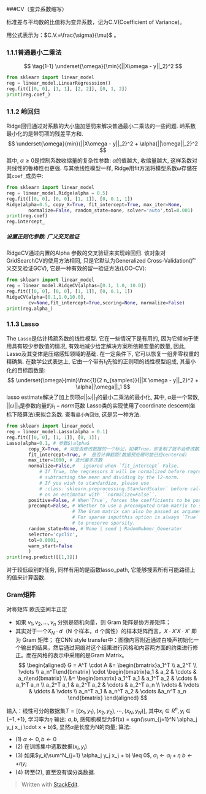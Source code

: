 ###CV（变异系数缩写）

标准差与平均数的比值称为变异系数，记为C.V(Coefficient of Variance)。

用公式表示为：$C.V.=\frac{\sigma}{\mu}$ 。

### 1.1.1普通最小二乘法
$$
\tag{1-1} \underset{\omega}{\min}{||X\omega - y||_2}^2
$$
```python
from sklearn import linear_model
reg = linear_model.LinearRegresssion()
reg.fit([[0, 0], [1, 1], [2, 2]], [0, 1, 2])
print(reg.coef_)
```
### 1.1.2 岭回归
Ridge回归通过对系数的大小施加惩罚来解决普通最小二乘法的一些问题. 岭系数最小化的是带罚项的残差平方和.
$$
\underset{\omega}{min}{||X\omega - y||_2}^2 + \alpha{||\omega||_2}^2
$$
其中, $\alpha \geq 0$是控制系数收缩量的复杂性参数: $\alpha$的值越大, 收缩量越大, 这样系数对共线性的鲁棒性也更强.
与其他线性模型一样, Ridge用fit方法将模型系数$\omega$存储在其`coef_`成员中:
```python
from sklearn import linear_model
reg = linear_model.Ridge(alpha = 0.5)
reg.fit([[0, 0], [0, 0], [1, 1]], [0, 0.1, 1])
Ridge(alpha=0.5, copy_X=True, fit_intercept=True, max_iter=None,
		normalize=False, random_state=none, solver='auto',tol=0.001)
print(reg.coef)
reg.intercept_
```
#####   设置正则化参数: 广义交叉验证
RidgeCV通过内置的Alpha 参数的交叉验证来实现岭回归.
该对象对GridSearchCV的使用方法相同, 只是它默认为Generalized Cross-Validation(广义交叉验证GCV), 它是一种有效的留一验证方法(LOO-CV):
```python
from sklearn import linear_model
reg = linear_model.RidgeCV(alphas=[0.1, 1.0, 10.0])
reg.fit([[0, 0], [0, 0], [1, 1]], [0, 0.1, 1])
RidgeCV(alpha=[0.1,1.0,10.0],
		cv=None,fit_intercept=True,scoring=None, normalize=False)
print(reg.alpha_)
```

### 1.1.3 Lasso
The `Lasso`是估计稀疏系数的线性模型. 它在一些情况下是有用的, 因为它倾向于使用具有较少参数值的情况, 有效地减少给定解决方案所依赖变量的数量, 因此, Lasso及其变体是压缩感知领域的基础. 在一定条件下, 它可以恢复一组非零权重的精确集.
在数学公式表达上, 它由一个带有$l_1$先验的正则项的线性模型组成, 其最小化的目标函数是:
$$
\underset{\omega}{min}\frac{1}{2 n_{samples}}{||X \omega - y||_2}^2 + \alpha||\omega||_1
$$
lasso estimate解决了加上罚项$\alpha||\omega||_1$的最小二乘法的最小化, 其中, $\alpha$是一个常数, $||\omega||_1$是参数向量的$l_1-norm$范数
Lasso类的实现使用了coordinate descent(坐标下降算法)来拟合系数. 查看`最小角回归`, 这是另一种方法.
```python
from sklearn import linear_model
reg = linear_model.Lasso(alpha = 0.1)
reg.fit([[0, 0], [1, 1]], [0, 1]);
Lasso(alpha=0.1, # 参数$\alpha$ 
		copy_X=True, # 对是否修改数据的一个标记，如果True，即复制了就不会修改数据
		fit_intercept=True, #  是否计算截距(数据预处理可能已经centered)
		max_iter=1000, # 迭代最多次数
		normalize=False,#   ignored when `fit_intercept` False.
      		# If True, the regressors X will be normalized before regression by
	       	# subtracting the mean and dividing by the l2-norm.
		    # If you wish to standardize, please use
	       	# :class:`sklearn.preprocessing.StandardScaler` before calling `fit`
		    # on an estimator with ``normalize=False``.
		positive=False, # When`True`, forces the coefficients to be positive
		precompt=False, # Whether to use a precomputed Gram matrix to speed up. 
						# The Gram matrix can also be passed as argument. 
				        # For sparse inputthis option is always `True`
				        # to preserve sparsity.			                          
		random_state=None, # None | seed | RadomNubmer_Generator
		selector='cyclic', 
		tol=0.0001, 
		warm_start=False
		)
print(reg.predict([[1,1]])
```
对于较低级别的任务, 同样有用的是函数lasso_path, 它能够搜索所有可能路径上的值来计算函数.

### Gram矩阵
对称矩阵
欧氏空间半正定
-  如果  $v_1,v_2,…,v_n$  分别是随机向量，则 Gram 矩阵是协方差矩阵；
-   其实对于一个$X_N⋅d$（N 个样本，d 个属性）的样本矩阵而言，$X⋅X'X⋅X'$  即为 Gram 矩阵；
在CNN style transfer中：图像内容附近通过白噪声初始化一个输出的结果，然后通过网络对这个结果进行风格和内容两方面的约束进行修正。而在风格的表示中采用的是Gram Matrix。
$$
\begin{aligned}
G = A^T \cdot A &=
\begin{bmatrix}a_1^T \\ a_2^T \\ \vdots \\ a_n^T\end{bmatrix}  \cdot
\begin{bmatrix}a_1 & a_2 & \cdots & a_n\end{bmatrix} \\
&= \begin{bmatrix} 
		a_1^T a_1 & a_1^T a_2 & \cdots & a_1^T a_n  \\ 
		a_2^T	a_1 & a_2^T a_2 & \cdots & a_2^T a_n  \\
		\vdots & \vdots  & \ddots & \vdots \\
		a_n^T a_1  & a_n^T a_2 & \cdots &a_n^T a_n	
\end{bmatrix}
\end{aligned}
$$

输入：线性可分的数据集$T=[(x_1, y_1), (x_2, y_2), \cdots, (x_N, y_N)]$, 其中$x_i \in R^n, y_i \in \{-1, +1\}$, 学习率为$\eta$
输出: $a, b$, 感知机模型为$f(x) = sgn(\sum_{j=1}^N \alpha_j y_j x_j \cdot x + b)$, 显然$\alpha$是长度为N的向量;
算法:
+ (1) $\alpha \leftarrow 0, b \leftarrow 0$
+ (2) 在训练集中选取数据$(x_i, y_i)$
+ (3) 如果$y_i(\sum^N_{j=1} \alpha_j y_j  x_j + b) \leq 0$,
		$\alpha_i \leftarrow \alpha_i +  \eta$
		$b \leftarrow + \eta y_i$
+ (4) 转至(2), 直至没有误分类数据.
> Written with [StackEdit](https://stackedit.io/).
<!--stackedit_data:
eyJoaXN0b3J5IjpbMjA1MTAwOTUxLC0xNzQzOTUwNjk4LC0xNj
E4MjUyNzIwLDU1OTk5NTc2OCwtMjI3NTQ3ODY1LC0xNDI0Mjkx
ODAwLDc0MTU1OTAxOSwtMTQ0Nzc3MzU4NCw3NzcyMDY2NzFdfQ
==
-->